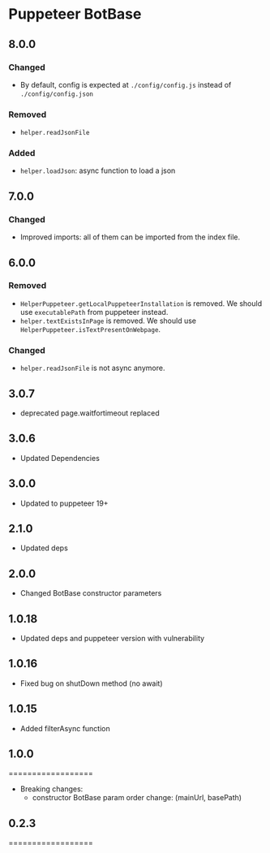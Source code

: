 # Puppeteer BotBase

## 8.0.0

### Changed

- By default, config is expected at `./config/config.js` instead of `./config/config.json`

### Removed

- `helper.readJsonFile`

### Added

- `helper.loadJson`: async function to load a json

## 7.0.0

### Changed

- Improved imports: all of them can be imported from the index file.

## 6.0.0

### Removed

- `HelperPuppeteer.getLocalPuppeteerInstallation` is removed. We should use `executablePath` from puppeteer instead.
- `helper.textExistsInPage` is removed. We should use `HelperPuppeteer.isTextPresentOnWebpage`.

### Changed

- `helper.readJsonFile` is not async anymore.

## 3.0.7

- deprecated page.waitfortimeout replaced

## 3.0.6

- Updated Dependencies

## 3.0.0

- Updated to puppeteer 19+

## 2.1.0

- Updated deps

## 2.0.0

- Changed BotBase constructor parameters

## 1.0.18

- Updated deps and puppeteer version with vulnerability

## 1.0.16

- Fixed bug on shutDown method (no await)

## 1.0.15

- Added filterAsync function

## 1.0.0

==================

- Breaking changes:
  - constructor BotBase param order change: (mainUrl, basePath)

## 0.2.3

==================
